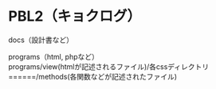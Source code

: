 # PBL2（キョクログ）  
docs（設計書など）

programs（html, phpなど）  
programs/view(htmlが記述されるファイル)/各cssディレクトリ  
======/methods(各関数などが記述されたファイル)
